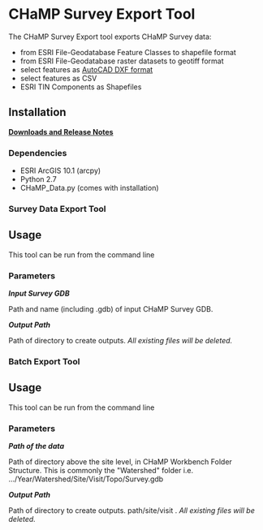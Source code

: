 # CHaMP Survey Export Tool

The CHaMP Survey Export tool exports CHaMP Survey data: 

* from ESRI File-Geodatabase Feature Classes to shapefile format
* from ESRI File-Geodatabase raster datasets to geotiff format
* select features as [AutoCAD DXF format](CAD_Exports "AutoCAD DXF format")
* select features as CSV
* ESRI TIN Components as Shapefiles

## Installation

**[Downloads and Release Notes](ReleaseNotes)**

### Dependencies

* ESRI ArcGIS 10.1 (arcpy)
* Python 2.7
* CHaMP_Data.py (comes with installation)

### Survey Data Export Tool
## Usage

This tool can be run from the command line 

### Parameters

***Input Survey GDB***

Path and name (including .gdb) of input CHaMP Survey GDB.

***Output Path***

Path of directory to create outputs. *All existing files will be deleted.*


### Batch Export Tool
## Usage

This tool can be run from the command line 

### Parameters

***Path of the data***

Path of directory above the site level, in CHaMP Workbench Folder Structure. This is commonly the "Watershed" folder i.e. .../Year/Watershed/Site/Visit/Topo/Survey.gdb

***Output Path***

Path of directory to create outputs. path/site/visit . *All existing files will be deleted.*